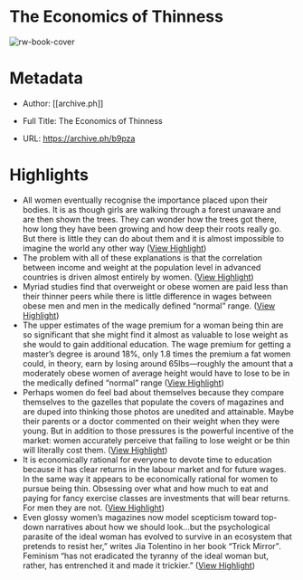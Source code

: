 # The Economics of Thinness

![rw-book-cover](https://archive.ph/b9pza/7e012ad34516a50c3940559bb0a98719ee5aa262/scr.png)

# Metadata
- Author: [[archive.ph]]
- Full Title: The Economics of Thinness

- URL: https://archive.ph/b9pza

# Highlights
- All women eventually recognise the importance placed upon their bodies. It is as though girls are walking through a forest unaware and are then shown the trees. They can wonder how the trees got there, how long they have been growing and how deep their roots really go. But there is little they can do about them and it is almost impossible to imagine the world any other way ([View Highlight](https://read.readwise.io/read/01hc982x6ftnxewnmafdy53q1p))
- The problem with all of these explanations is that the correlation between income and weight at the population level in advanced countries is driven almost entirely by women. ([View Highlight](https://read.readwise.io/read/01hc983j32sjznw5344pb67w59))
- Myriad studies find that overweight or obese women are paid less than their thinner peers while there is little difference in wages between obese men and men in the medically defined “normal” range. ([View Highlight](https://read.readwise.io/read/01hc984rv702magsw032s0wwzz))
- The upper estimates of the wage premium for a woman being thin are so significant that she might find it almost as valuable to lose weight as she would to gain additional education. The wage premium for getting a master’s degree is around 18%, only 1.8 times the premium a fat women could, in theory, earn by losing around 65lbs—roughly the amount that a moderately obese women of average height would have to lose to be in the medically defined “normal” range ([View Highlight](https://read.readwise.io/read/01hc985w7nj5dq72dr23w8zmgs))
- Perhaps women do feel bad about themselves because they compare themselves to the gazelles that populate the covers of magazines and are duped into thinking those photos are unedited and attainable. Maybe their parents or a doctor commented on their weight when they were young. But in addition to those pressures is the powerful incentive of the market: women accurately perceive that failing to lose weight or be thin will literally cost them. ([View Highlight](https://read.readwise.io/read/01hc987885nk2cttjybev6tx6f))
- It is economically rational for everyone to devote time to education because it has clear returns in the labour market and for future wages. In the same way it appears to be economically rational for women to pursue being thin. Obsessing over what and how much to eat and paying for fancy exercise classes are investments that will bear returns. For men they are not. ([View Highlight](https://read.readwise.io/read/01hc987hf614bagje9n0f9dxc4))
- Even glossy women’s magazines now model scepticism toward top-down narratives about how we should look…but the psychological parasite of the ideal woman has evolved to survive in an ecosystem that pretends to resist her,” writes Jia Tolentino in her book “Trick Mirror”*.* Feminism “has not eradicated the tyranny of the ideal woman but, rather, has entrenched it and made it trickier.” ([View Highlight](https://read.readwise.io/read/01hc988j7yc02mfxdr48e4vafe))
